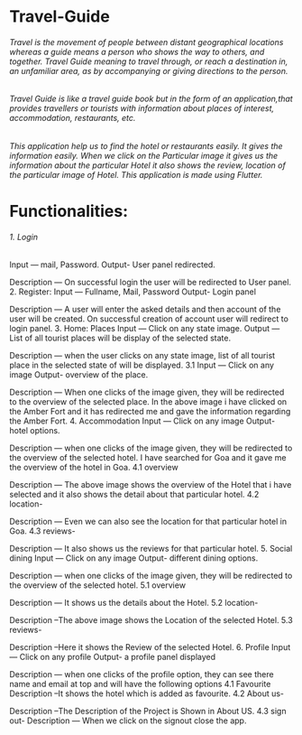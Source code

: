 # Travel-Guide

###### Travel is the movement of people between distant geographical locations whereas a guide means a person who shows the way to others, and together. Travel Guide meaning to travel through, or reach a destination in, an unfamiliar area, as by accompanying or giving directions to the person.

###### Travel Guide is like a travel guide book but in the form of an application,that provides travellers or tourists with information about places of interest, accommodation, restaurants, etc.

###### This application help us to find the hotel or restaurants easily. It gives the information easily. When we click on the Particular image it gives us the information about the particular Hotel it also shows the review, location of the particular image of Hotel. This application is made using Flutter.

# Functionalities:
###### 1.	Login
Input — mail, Password.
Output- User panel redirected.

Description — On successful login the user will be redirected to User
panel.
2. Register:
Input — Fullname, Mail, Password
Output- Login panel

Description — A user will enter the asked details and then account of the
user will be created. On successful creation of account user will redirect to
login panel.
3. Home: Places
Input — Click on any state image.
Output — List of all tourist places will be display of the selected state.

Description — when the user clicks on any state image, list of all tourist
place in the selected state of will be displayed.
3.1 Input — Click on any image
Output- overview of the place.

Description — When one clicks of the image given, they will be redirected to
the overview of the selected place. In the above image i have clicked on the Amber Fort and it has redirected me and gave the information regarding the Amber Fort.
4. Accommodation
Input — Click on any image
Output- hotel options.

Description — when one clicks of the image given, they will be redirected
to the overview of the selected hotel. I have searched for Goa and it gave me the overview of the hotel in Goa.
4.1 overview

Description — The above image shows the overview of the Hotel that i have selected and it also shows the detail about that particular hotel.
4.2 location-

Description — Even we can also see the location for that particular hotel in Goa.
4.3 reviews-

Description — It also shows us the reviews for that particular hotel.
5. Social dining
Input — Click on any image
Output- different dining options.

Description — when one clicks of the image given, they will be redirected
to the overview of the selected hotel.
5.1 overview

Description — It shows us the details about the Hotel.
5.2 location-

Description –The above image shows the Location of the selected Hotel.
5.3 reviews-

Description –Here it shows the Review of the selected Hotel.
6. Profile
Input — Click on any profile
Output- a profile panel displayed

Description — when one clicks of the profile option, they can see there name
and email at top and will have the following options
4.1 Favourite
Description –It shows the hotel which is added as favourite.
4.2 About us-

Description –The Description of the Project is Shown in About US.
4.3 sign out-
Description — When we click on the signout close the app.


